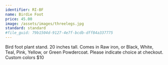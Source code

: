 ```yaml
---
identifier: RI-BF
name: Birdie Foot
price: 45.00
image: /assets/images/threelegs.jpg
standard: standard
#file_guid: 79b1504d-9127-4e7f-bcdb-dff84a337775
---
```

Bird foot plant stand. 20 inches tall. Comes in Raw iron, or Black, White, Teal, Pink, Yellow, or Green Powdercoat. Please indicate choice at checkout. Custom colors $10
